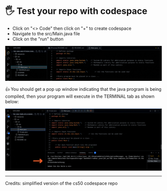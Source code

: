 # 🖐️ Test your repo with codespace

* Click on "<> Code" then click on "+" to create codespace
* Navigate to the src/Main.java file
* Click on the "run" button

![validate](./resources/images/validate.gif)

👍 You should get a pop up window indicating that the java program is being compiled, then your program will execute in the TERMINAL tab as shown below:

![output](./resources/images/run.gif)

---

Credits: simplified version of the cs50 codespace repo
